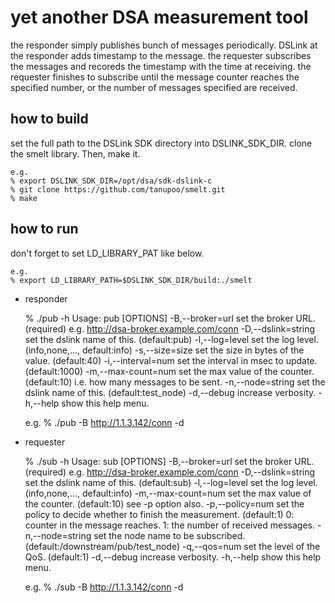 yet another DSA measurement tool
================================

the responder simply publishes bunch of messages periodically.
DSLink at the responder adds timestamp to the message.
the requester subscribes the messages
and recoreds the timestamp with the time at receiving.
the requester finishes to subscribe until the message counter
reaches the specified number,
or the number of messages specified are received.

## how to build

set the full path to the DSLink SDK directory into DSLINK_SDK_DIR.
clone the smelt library.  Then, make it.

    e.g.
    % export DSLINK_SDK_DIR=/opt/dsa/sdk-dslink-c
    % git clone https://github.com/tanupoo/smelt.git
    % make

## how to run

don't forget to set LD_LIBRARY_PAT like below.

    e.g.
    % export LD_LIBRARY_PATH=$DSLINK_SDK_DIR/build:./smelt

- responder

    % ./pub -h
    Usage: pub [OPTIONS]
        -B,--broker=url     set the broker URL. (required)
                            e.g. http://dsa-broker.example.com/conn
        -D,--dslink=string  set the dslink name of this. (default:pub)
        -l,--log=level      set the log level.  (info,none,..., default:info)
        -s,--size=size      set the size in bytes of the value. (default:40)
        -i,--interval=num   set the interval in msec to update. (default:1000)
        -m,--max-count=num  set the max value of the counter. (default:10)
                            i.e. how many messages to be sent.
        -n,--node=string    set the dslink name of this. (default:test_node)
        -d,--debug          increase verbosity.
        -h,--help           show this help menu.

    e.g.
    % ./pub -B http://1.1.3.142/conn -d

- requester

    % ./sub -h
    Usage: sub [OPTIONS]
        -B,--broker=url     set the broker URL. (required)
                            e.g. http://dsa-broker.example.com/conn
        -D,--dslink=string  set the dslink name of this. (default:sub)
        -l,--log=level      set the log level.  (info,none,..., default:info)
        -m,--max-count=num  set the max value of the counter. (default:10)
                            see -p option also.
        -p,--policy=num     set the policy to decide whether to finish
                            the measurement. (default:1)
                              0: counter in the message reaches.
                              1: the number of received messages.
        -n,--node=string    set the node name to be subscribed.
                            (default:/downstream/pub/test_node)
        -q,--qos=num        set the level of the QoS. (default:1)
        -d,--debug          increase verbosity.
        -h,--help           show this help menu.

    e.g.
    % ./sub -B http://1.1.3.142/conn -d

